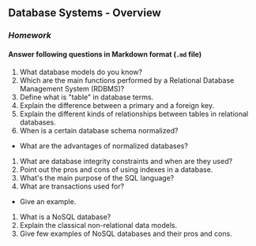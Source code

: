 ## Database Systems - Overview
### _Homework_

#### Answer following questions in Markdown format (`.md` file)

1.  What database models do you know?
1.  Which are the main functions performed by a Relational Database Management System (RDBMS)?
1.  Define what is "table" in database terms.
1.  Explain the difference between a primary and a foreign key.
1.  Explain the different kinds of relationships between tables in relational databases.
1.  When is a certain database schema normalized?
  * What are the advantages of normalized databases?
1.  What are database integrity constraints and when are they used?
1.  Point out the pros and cons of using indexes in a database.
1.  What's the main purpose of the SQL language?
1.  What are transactions used for?
  * Give an example.
1.  What is a NoSQL database?
1.  Explain the classical non-relational data models.
1.  Give few examples of NoSQL databases and their pros and cons.